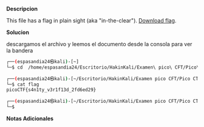 **Descripcion**

This file has a flag in plain sight (aka "in-the-clear"). [Download flag](https://mercury.picoctf.net/static/0e428b2db9788d31189329bed089ce98/flag).

**Solucion**

descargamos el archivo y leemos el documento desde la consola para ver la bandera
```bash
┌──(espasandia24㉿kali)-[~]
└─$ cd  /home/espasandia24/Escritorio/HakinKali/Examen\ pico\ CFT/Pico\ CTF\ 2021
                                                                             
┌──(espasandia24㉿kali)-[~/Escritorio/HakinKali/Examen pico CFT/Pico CTF 2021]
└─$ cat flag 
picoCTF{s4n1ty_v3r1f13d_2fd6ed29}
                                                                             
┌──(espasandia24㉿kali)-[~/Escritorio/HakinKali/Examen pico CFT/Pico CTF 2021]
└─$ 

```
**Notas Adicionales**